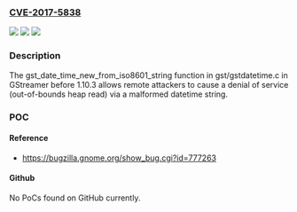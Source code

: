 ### [CVE-2017-5838](https://cve.mitre.org/cgi-bin/cvename.cgi?name=CVE-2017-5838)
![](https://img.shields.io/static/v1?label=Product&message=n%2Fa&color=blue)
![](https://img.shields.io/static/v1?label=Version&message=n%2Fa&color=blue)
![](https://img.shields.io/static/v1?label=Vulnerability&message=n%2Fa&color=brighgreen)

### Description

The gst_date_time_new_from_iso8601_string function in gst/gstdatetime.c in GStreamer before 1.10.3 allows remote attackers to cause a denial of service (out-of-bounds heap read) via a malformed datetime string.

### POC

#### Reference
- https://bugzilla.gnome.org/show_bug.cgi?id=777263

#### Github
No PoCs found on GitHub currently.

